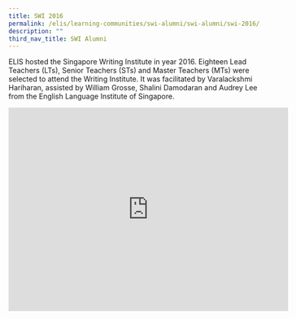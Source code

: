 ```yaml
---
title: SWI 2016
permalink: /elis/learning-communities/swi-alumni/swi-alumni/swi-2016/
description: ""
third_nav_title: SWI Alumni
---
```

ELIS hosted the Singapore Writing Institute in year 2016. Eighteen Lead Teachers (LTs), Senior Teachers (STs) and Master Teachers (MTs) were selected to attend the Writing Institute. It was facilitated by Varalackshmi Hariharan, assisted by William Grosse, Shalini Damodaran and Audrey Lee from the English Language Institute of Singapore.

<iframe allowfullscreen="true" height="400" width="550" frameborder="0" src="https://docs.google.com/presentation/d/e/2PACX-1vQ-pU6-C0vMolFmTa2vWChO6CBDKhqCYW7jX6j9gPjFQ_M7R20KavIOOuQCi8CVew7jggVXqfu4hKkt/embed?start=true&amp;loop=true&amp;delayms=3000"></iframe>